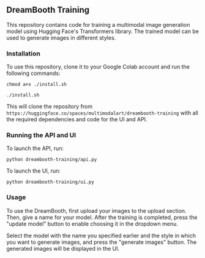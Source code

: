 ## DreamBooth Training

This repository contains code for training a multimodal image generation model using Hugging Face's Transformers library. The trained model can be used to generate images in different styles.

### Installation

To use this repository, clone it to your Google Colab account and run the following commands:

`chmod a+x ./install.sh`

`./install.sh`



This will clone the repository from `https://huggingface.co/spaces/multimodalart/dreambooth-training` with all the required dependencies and code for the UI and API.

### Running the API and UI

To launch the API, run:

`python dreambooth-training/api.py`


To launch the UI, run:

`python dreambooth-training/ui.py`


### Usage

To use the DreamBooth, first upload your images to the upload section. Then, give a name for your model. After the training is completed, press the "update model" button to enable choosing it in the dropdown menu.

Select the model with the name you specified earlier and the style in which you want to generate images, and press the "generate images" button. The generated images will be displayed in the UI.
